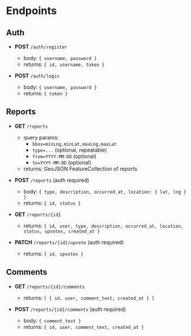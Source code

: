 # Endpoints

## Auth
- **POST** `/auth/register`
  - body: `{ username, password }`
  - returns: `{ id, username, token }`

- **POST** `/auth/login`
  - body: `{ username, password }`
  - returns: `{ token }`

## Reports
- **GET** `/reports`
  - query params:
    - `bbox=minLng,minLat,maxLng,maxLat`
    - `type=...` (optional, repeatable)
    - `from=YYYY-MM-DD` (optional)
    - `to=YYYY-MM-DD` (optional)
  - returns: GeoJSON FeatureCollection of reports

- **POST** `/reports` (auth required)
  - body: `{ type, description, occurred_at, location: { lat, lng } }`
  - returns: `{ id, status }`

- **GET** `/reports/{id}`
  - returns: `{ id, user, type, description, occurred_at, location, status, upvotes, created_at }`

- **PATCH** `/reports/{id}/upvote` (auth required)
  - returns: `{ id, upvotes }`

## Comments
- **GET** `/reports/{id}/comments`
  - returns: `[ { id, user, comment_text, created_at } ]`

- **POST** `/reports/{id}/comments` (auth required)
  - body: `{ comment_text }`
  - returns: `{ id, user, comment_text, created_at }`
